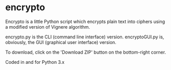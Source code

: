 # encrypto
Encrypto is a little Python script which encrypts plain text into ciphers using a modified version of Vignere algorithm. 

encrypto.py is the CLI (command line interface) version.
encryptoGUI.py is, obviously, the GUI (graphical user interface) version.

To download, click on the 'Download ZIP' button on the bottom-right corner.

Coded in and for Python 3.x
